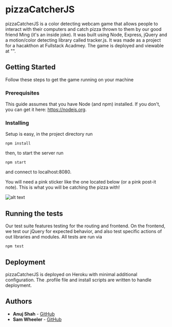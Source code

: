 # pizzaCatcherJS

pizzaCatcherJS is a color detecting webcam game that allows people to interact with their computers and catch pizza thrown to them by our good friend Ming (it's an inside joke). It was built using Node, Express, jQuery and a motion/color detecting library called tracker.js. It was made as a project for a hacakthon at Fullstack Acadmey. The game is deployed and viewable at "".

## Getting Started

Follow these steps to get the game running on your machine

### Prerequisites

This guide assumes that you have Node (and npm) installed. If you don't, you can get it here: https://nodejs.org.

### Installing

Setup is easy, in the project directory run

```
npm install
```

then, to start the server run

```
npm start
```

and connect to localhost:8080.

You will need a pink sticker like the one located below (or a pink post-it note). This is what you will be catching the pizza with!

![alt text](https://github.com/sbwheeler/pizzaCatcherJS/blob/master/images/examplePink.jpeg)

## Running the tests

Our test suite features testing for the routing and frontend. On the frontend, we test our jQuery for expected behavior, and also test specific actions of out libraries and modules. All tests are run via

```
npm test
```

## Deployment

pizzaCatcherJS is deployed on Heroku with minimal additional configuration. The .profile file and install scripts are written to handle deployment.

## Authors

* **Anuj Shah** - [GitHub](https://github.com/anujshah108)
* **Sam Wheeler** - [GitHub](https://github.com/sbwheeler)
